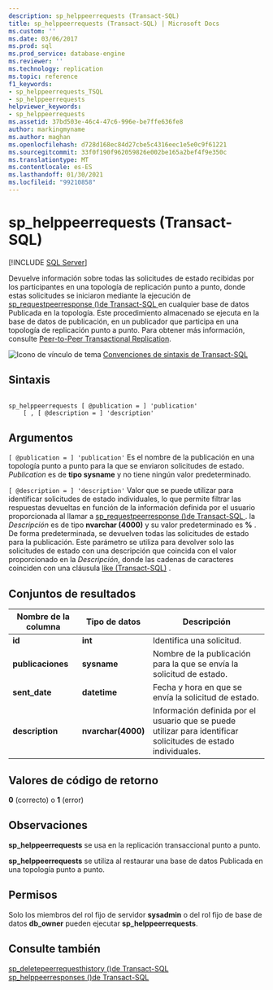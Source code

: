```yaml
---
description: sp_helppeerrequests (Transact-SQL)
title: sp_helppeerrequests (Transact-SQL) | Microsoft Docs
ms.custom: ''
ms.date: 03/06/2017
ms.prod: sql
ms.prod_service: database-engine
ms.reviewer: ''
ms.technology: replication
ms.topic: reference
f1_keywords:
- sp_helppeerrequests_TSQL
- sp_helppeerrequests
helpviewer_keywords:
- sp_helppeerrequests
ms.assetid: 37bd503e-46c4-47c6-996e-be7ffe636fe8
author: markingmyname
ms.author: maghan
ms.openlocfilehash: d728d168ec84d27cbe5c4316eec1e5e0c9f61221
ms.sourcegitcommit: 33f0f190f962059826e002be165a2bef4f9e350c
ms.translationtype: MT
ms.contentlocale: es-ES
ms.lasthandoff: 01/30/2021
ms.locfileid: "99210858"
---
```

# <a name="sp_helppeerrequests-transact-sql"></a>sp_helppeerrequests (Transact-SQL)
[!INCLUDE [SQL Server](../../includes/applies-to-version/sqlserver.md)]

  Devuelve información sobre todas las solicitudes de estado recibidas por los participantes en una topología de replicación punto a punto, donde estas solicitudes se iniciaron mediante la ejecución de [sp_requestpeerresponse &#40;&#41;de Transact-SQL ](../../relational-databases/system-stored-procedures/sp-requestpeerresponse-transact-sql.md) en cualquier base de datos Publicada en la topología. Este procedimiento almacenado se ejecuta en la base de datos de publicación, en un publicador que participa en una topología de replicación punto a punto. Para obtener más información, consulte [Peer-to-Peer Transactional Replication](../../relational-databases/replication/transactional/peer-to-peer-transactional-replication.md).  
  
 ![Icono de vínculo de tema](../../database-engine/configure-windows/media/topic-link.gif "Icono de vínculo de tema") [Convenciones de sintaxis de Transact-SQL](../../t-sql/language-elements/transact-sql-syntax-conventions-transact-sql.md)  
  
## <a name="syntax"></a>Sintaxis  
  
```  
  
sp_helppeerrequests [ @publication = ] 'publication'  
    [ , [ @description = ] 'description'  
```  
  
## <a name="arguments"></a>Argumentos  
`[ @publication = ] 'publication'` Es el nombre de la publicación en una topología punto a punto para la que se enviaron solicitudes de estado. *Publication* es de **tipo sysname** y no tiene ningún valor predeterminado.  
  
`[ @description = ] 'description'` Valor que se puede utilizar para identificar solicitudes de estado individuales, lo que permite filtrar las respuestas devueltas en función de la información definida por el usuario proporcionada al llamar a [sp_requestpeerresponse &#40;&#41;de Transact-SQL ](../../relational-databases/system-stored-procedures/sp-requestpeerresponse-transact-sql.md). la *Descripción* es de tipo **nvarchar (4000)** y su valor predeterminado es **%** . De forma predeterminada, se devuelven todas las solicitudes de estado para la publicación. Este parámetro se utiliza para devolver solo las solicitudes de estado con una descripción que coincida con el valor proporcionado en la *Descripción*, donde las cadenas de caracteres coinciden con una cláusula [like &#40;Transact-SQL&#41;](../../t-sql/language-elements/like-transact-sql.md) .  
  
## <a name="result-sets"></a>Conjuntos de resultados  
  
|Nombre de la columna|Tipo de datos|Descripción|  
|-----------------|---------------|-----------------|  
|**id**|**int**|Identifica una solicitud.|  
|**publicaciones**|**sysname**|Nombre de la publicación para la que se envía la solicitud de estado.|  
|**sent_date**|**datetime**|Fecha y hora en que se envía la solicitud de estado.|  
|**description**|**nvarchar(4000)**|Información definida por el usuario que se puede utilizar para identificar solicitudes de estado individuales.|  
  
## <a name="return-code-values"></a>Valores de código de retorno  
 **0** (correcto) o **1** (error)  
  
## <a name="remarks"></a>Observaciones  
 **sp_helppeerrequests** se usa en la replicación transaccional punto a punto.  
  
 **sp_helppeerrequests** se utiliza al restaurar una base de datos Publicada en una topología punto a punto.  
  
## <a name="permissions"></a>Permisos  
 Solo los miembros del rol fijo de servidor **sysadmin** o del rol fijo de base de datos **db_owner** pueden ejecutar **sp_helppeerrequests**.  
  
## <a name="see-also"></a>Consulte también  
 [sp_deletepeerrequesthistory &#40;&#41;de Transact-SQL ](../../relational-databases/system-stored-procedures/sp-deletepeerrequesthistory-transact-sql.md)   
 [sp_helppeerresponses &#40;&#41;de Transact-SQL ](../../relational-databases/system-stored-procedures/sp-helppeerresponses-transact-sql.md)  
  
  
